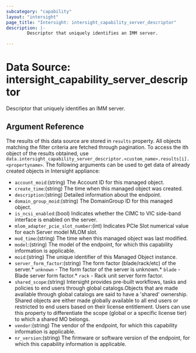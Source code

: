 ```yaml
---
subcategory: "capability"
layout: "intersight"
page_title: "Intersight: intersight_capability_server_descriptor"
description: |-
        Descriptor that uniquely identifies an IMM server.

---
```


# Data Source: intersight_capability_server_descriptor
Descriptor that uniquely identifies an IMM server.
## Argument Reference
The results of this data source are stored in `results` property.
All objects matching the filter criteria are fetched through pagination.
To access the ith object of the results obtained, use `data.intersight_capability_server_descriptor.<custom_name>.results[i].<propertyname>`.
The following arguments can be used to get data of already created objects in Intersight appliance:
* `account_moid`:(string) The Account ID for this managed object. 
* `create_time`:(string) The time when this managed object was created. 
* `description`:(string) Detailed information about the endpoint. 
* `domain_group_moid`:(string) The DomainGroup ID for this managed object. 
* `is_ncsi_enabled`:(bool) Indicates whether the CIMC to VIC side-band interface is enabled on the server. 
* `mlom_adapter_pcie_slot_number`:(int) Indicates PCIe Slot numerical value for each Server model MLOM slot. 
* `mod_time`:(string) The time when this managed object was last modified. 
* `model`:(string) The model of the endpoint, for which this capability information is applicable. 
* `moid`:(string) The unique identifier of this Managed Object instance. 
* `server_form_factor`:(string) The form factor (blade/rack/etc) of the server.* `unknown` - The form factor of the server is unknown.* `blade` - Blade server form factor.* `rack` - Rack unit server form factor. 
* `shared_scope`:(string) Intersight provides pre-built workflows, tasks and policies to end users through global catalogs.Objects that are made available through global catalogs are said to have a 'shared' ownership. Shared objects are either made globally available to all end users or restricted to end users based on their license entitlement. Users can use this property to differentiate the scope (global or a specific license tier) to which a shared MO belongs. 
* `vendor`:(string) The vendor of the endpoint, for which this capability information is applicable. 
* `nr_version`:(string) The firmware or software version of the endpoint, for which this capability information is applicable. 
 
